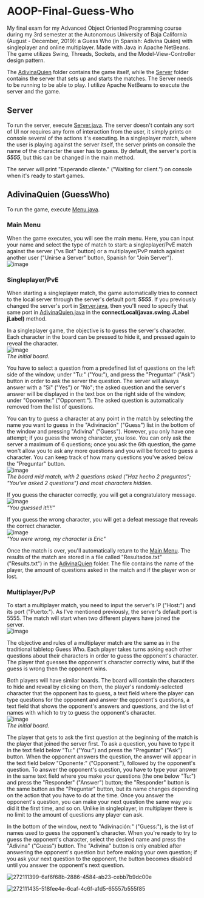 # AOOP-Final-Guess-Who
My final exam for my Advanced Object Oriented Programming course during my 3rd semester at the Autonomous University of Baja California (August - December, 2019): a Guess Who (in Spanish: Adivina Quién) with singleplayer and online multiplayer. Made with Java in Apache NetBeans. The game utilizes Swing, Threads, Sockets, and the Model-View-Controller design pattern.

The [AdivinaQuien](AdivinaQuien) folder contains the game itself, while the [Server](Server) folder contains the server that sets up and starts the matches. The Server needs to be running to be able to play. I utilize Apache NetBeans to execute the server and the game.

## Server
To run the server, execute [Server.java](Server/src/server/Server.java). The server doesn't contain any sort of UI nor requires any form of interaction from the user, it simply prints on console several of the actions it's executing. In a singleplayer match, where the user is playing against the server itself, the server prints on console the name of the character the user has to guess. By default, the server's port is ***5555***, but this can be changed in the main method.

The server will print "Esperando cliente." ("Waiting for client.") on console when it's ready to start games.

## AdivinaQuien (GuessWho)
To run the game, execute [Menu.java](AdivinaQuien/src/adivinaquien/Menu.java).

### Main Menu
When the game executes, you will see the main menu. Here, you can input your name and select the type of match to start: a singleplayer/PvE match against the server ("vs Bot" button) or a multiplayer/PvP match against another user ("Unirse a Server" button, Spanish for "Join Server").  
![image](https://github.com/mareyna356/AOOP-Final-Guess-Who/assets/116867368/5440147d-c59e-4a89-bce7-c8bda5af2251)

### Singleplayer/PvE
When starting a singleplayer match, the game automatically tries to connect to the local server through the server's default port: ***5555***. If you previously changed the server's port in [Server.java](Server/src/server/Server.java), then you'll need to specify that same port in [AdivinaQuien.java](AdivinaQuien/src/adivinaquien/AdivinaQuien.java) in the **connectLocal(javax.swing.JLabel jLabel)** method.

In a singleplayer game, the objective is to guess the server's character. Each character in the board can be pressed to hide it, and pressed again to reveal the character.  
![image](https://github.com/mareyna356/AOOP-Final-Guess-Who/assets/116867368/ebd22749-9c88-4a7d-9d0a-6fa48a120331)  
_The initial board._

You have to select a question from a predefined list of questions on the left side of the window, under "Tu:" ("You:"), and press the "Preguntar" ("Ask") button in order to ask the server the question. The server will always answer with a "Sí" ("Yes") or "No"; the asked question and the server's answer will be displayed in the text box on the right side of the window, under "Oponente:" ("Opponent:"). The asked question is automatically removed from the list of questions.

You can try to guess a character at any point in the match by selecting the name you want to guess in the "Adivinación" ("Guess") list in the bottom of the window and pressing "Adivina" ("Guess"). However, you only have one attempt; if you guess the wrong character, you lose. You can only ask the server a maximum of 6 questions; once you ask the 6th question, the game won't allow you to ask any more questions and you will be forced to guess a character. You can keep track of how many questions you've asked below the "Preguntar" button.  
![image](https://github.com/mareyna356/AOOP-Final-Guess-Who/assets/116867368/61b65789-6a6e-4b20-ab70-c16d7d2120a2)  
_The board mid match, with 2 questions asked ("Haz hecho 2 preguntas"; "You've asked 2 questions") and most characters hidden._

If you guess the character correctly, you will get a congratulatory message.  
![image](https://github.com/mareyna356/AOOP-Final-Guess-Who/assets/116867368/9e1833d3-7802-4671-b5c6-40d5b1b96d31)  
_"You guessed it!!!!"_

If you guess the wrong character, you will get a defeat message that reveals the correct character.  
![image](https://github.com/mareyna356/AOOP-Final-Guess-Who/assets/116867368/99cac891-a08c-4ed3-a05b-4775c13f5a02)  
_"You were wrong, my character is Eric"_

Once the match is over, you'll automatically return to the [Main Menu](#main-menu). The results of the match are stored in a file called "Resultados.txt" ("Results.txt") in the [AdivinaQuien](AdivinaQuien) folder. The file contains the name of the player, the amount of questions asked in the match and if the player won or lost.

### Multiplayer/PvP
To start a multiplayer match, you need to input the server's IP ("Host:") and its port ("Puerto:"). As I've mentioned previously, the server's default port is 5555. The match will start when two different players have joined the server.  
![image](https://github.com/mareyna356/AOOP-Final-Guess-Who/assets/116867368/f951baf2-8195-4781-b55b-481380b018d9)

The objective and rules of a multiplayer match are the same as in the traditional tabletop Guess Who. Each player takes turns asking each other questions about their characters in order to guess the opponent's character. The player that guesses the opponent's character correctly wins, but if the guess is wrong then the opponent wins.

Both players will have similar boards. The board will contain the characters to hide and reveal by clicking on them, the player's randomly-selected character that the opponent has to guess, a text field where the player can type questions for the opponent and answer the opponent's questions, a text field that shows the opponent's answers and questions, and the list of names with which to try to guess the opponent's character.  
![image](https://github.com/mareyna356/AOOP-Final-Guess-Who/assets/116867368/22f8337f-fa27-447a-98c1-2aba72565857)  
_The initial board._

The player that gets to ask the first question at the beginning of the match is the player that joined the server first. To ask a question, you have to type it in the text field below "Tu:" ("You:") and press the "Preguntar" ("Ask") button. When the opponent answers the question, the answer will appear in the text field below "Oponente:" ("Opponent:"), followed by the opponent's question. To answer the opponent's question, you have to type your answer in the same text field where you make your questions (the one below "Tu:") and press the "Responder" ("Answer") button; the "Responder" button is the same button as the "Preguntar" button, but its name changes depending on the action that you have to do at the time. Once you answer the opponent's question, you can make your next question the same way you did it the first time, and so on. Unlike in singleplayer, in multiplayer there is no limit to the amount of questions any player can ask.

In the bottom of the window, next to "Adivinación:" ("Guess:"), is the list of names used to guess the opponent's character. When you're ready to try to guess the opponent's character, select the desired name and press the "Adivina" ("Guess") button. The "Adivina" button is only enabled after answering the opponent's question but before making your own question; if you ask your next question to the opponent, the button becomes disabled until you answer the opponent's next question.

![272111399-6af6f68b-2886-4584-ab23-cebb7b9dc00e](https://github.com/mareyna356/AOOP-Final-Guess-Who/assets/116867368/0a65276c-5c3e-4323-84df-cdde04999308)

![272111435-518fee4e-6caf-4c6f-a1d5-65557b555f85](https://github.com/mareyna356/AOOP-Final-Guess-Who/assets/116867368/a1bc77d0-eada-4736-aa90-d2b76c5c37dd)
